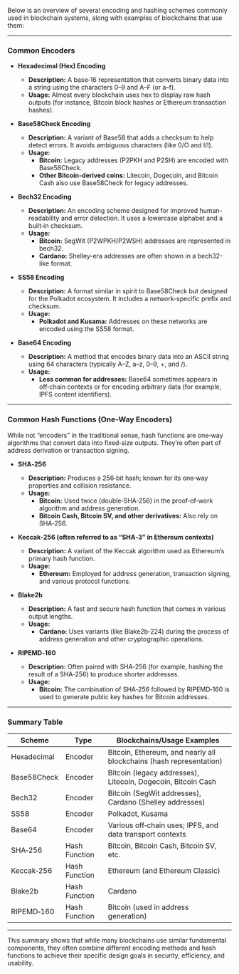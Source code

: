 Below is an overview of several encoding and hashing schemes commonly used in blockchain systems, along with examples of blockchains that use them:

---

### Common Encoders

- **Hexadecimal (Hex) Encoding**  
  - **Description:** A base‑16 representation that converts binary data into a string using the characters 0–9 and A–F (or a–f).  
  - **Usage:** Almost every blockchain uses hex to display raw hash outputs (for instance, Bitcoin block hashes or Ethereum transaction hashes).

- **Base58Check Encoding**  
  - **Description:** A variant of Base58 that adds a checksum to help detect errors. It avoids ambiguous characters (like 0/O and I/l).  
  - **Usage:**  
    - **Bitcoin:** Legacy addresses (P2PKH and P2SH) are encoded with Base58Check.  
    - **Other Bitcoin-derived coins:** Litecoin, Dogecoin, and Bitcoin Cash also use Base58Check for legacy addresses.

- **Bech32 Encoding**  
  - **Description:** An encoding scheme designed for improved human-readability and error detection. It uses a lowercase alphabet and a built‑in checksum.  
  - **Usage:**  
    - **Bitcoin:** SegWit (P2WPKH/P2WSH) addresses are represented in bech32.  
    - **Cardano:** Shelley-era addresses are often shown in a bech32-like format.

- **SS58 Encoding**  
  - **Description:** A format similar in spirit to Base58Check but designed for the Polkadot ecosystem. It includes a network-specific prefix and checksum.  
  - **Usage:**  
    - **Polkadot and Kusama:** Addresses on these networks are encoded using the SS58 format.

- **Base64 Encoding**  
  - **Description:** A method that encodes binary data into an ASCII string using 64 characters (typically A–Z, a–z, 0–9, +, and /).  
  - **Usage:**  
    - **Less common for addresses:** Base64 sometimes appears in off‑chain contexts or for encoding arbitrary data (for example, IPFS content identifiers).

---

### Common Hash Functions (One-Way Encoders)

While not “encoders” in the traditional sense, hash functions are one‑way algorithms that convert data into fixed‑size outputs. They’re often part of address derivation or transaction signing.

- **SHA‑256**  
  - **Description:** Produces a 256‑bit hash; known for its one‑way properties and collision resistance.  
  - **Usage:**  
    - **Bitcoin:** Used twice (double‑SHA‑256) in the proof‑of‑work algorithm and address generation.  
    - **Bitcoin Cash, Bitcoin SV, and other derivatives:** Also rely on SHA‑256.

- **Keccak‑256 (often referred to as “SHA‑3” in Ethereum contexts)**  
  - **Description:** A variant of the Keccak algorithm used as Ethereum’s primary hash function.  
  - **Usage:**  
    - **Ethereum:** Employed for address generation, transaction signing, and various protocol functions.

- **Blake2b**  
  - **Description:** A fast and secure hash function that comes in various output lengths.  
  - **Usage:**  
    - **Cardano:** Uses variants (like Blake2b‑224) during the process of address generation and other cryptographic operations.

- **RIPEMD‑160**  
  - **Description:** Often paired with SHA‑256 (for example, hashing the result of a SHA‑256) to produce shorter addresses.  
  - **Usage:**  
    - **Bitcoin:** The combination of SHA‑256 followed by RIPEMD‑160 is used to generate public key hashes for Bitcoin addresses.

---

### Summary Table

| **Scheme**         | **Type**       | **Blockchains/Usage Examples**                                 |
|--------------------|----------------|----------------------------------------------------------------|
| Hexadecimal        | Encoder        | Bitcoin, Ethereum, and nearly all blockchains (hash representation) |
| Base58Check        | Encoder        | Bitcoin (legacy addresses), Litecoin, Dogecoin, Bitcoin Cash   |
| Bech32             | Encoder        | Bitcoin (SegWit addresses), Cardano (Shelley addresses)          |
| SS58               | Encoder        | Polkadot, Kusama                                               |
| Base64             | Encoder        | Various off‑chain uses; IPFS, and data transport contexts        |
| SHA‑256            | Hash Function  | Bitcoin, Bitcoin Cash, Bitcoin SV, etc.                        |
| Keccak‑256         | Hash Function  | Ethereum (and Ethereum Classic)                                |
| Blake2b            | Hash Function  | Cardano                                                        |
| RIPEMD‑160         | Hash Function  | Bitcoin (used in address generation)                           |

---

This summary shows that while many blockchains use similar fundamental components, they often combine different encoding methods and hash functions to achieve their specific design goals in security, efficiency, and usability.
